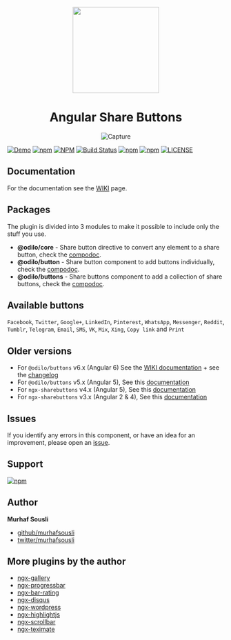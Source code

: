 <p align="center">
  <img height="200px" width="200px" style="text-align: center;" src="https://cdn.rawgit.com/MurhafSousli/ngx-sharebuttons/master/assets/logo.svg">
  <h1 align="center">Angular Share Buttons</h1>
  <p align="center"><img src="https://image.ibb.co/eY16JG/buttons.png" alt="Capture" border="0"></p>
</p>

[![Demo](https://img.shields.io/badge/demo-online-ed1c46.svg)](https://murhafsousli.github.io/ngx-sharebuttons/)
[![npm](https://img.shields.io/badge/stackblitz-online-orange.svg)](https://stackblitz.com/edit/ngx-sharebuttons)
[![NPM](https://img.shields.io/npm/v/@odilo/core.svg?maxAge=2592000?style=plastic)](https://www.npmjs.com/package/@odilo/core)
[![Build Status](https://travis-ci.org/MurhafSousli/ngx-sharebuttons.svg?branch=master)](https://travis-ci.org/MurhafSousli/ngx-sharebuttons)
[![npm](https://img.shields.io/npm/dt/@odilo/core.svg?maxAge=2592000?style=plastic)](https://www.npmjs.com/package/@odilo/core)
[![npm](https://img.shields.io/npm/dm/@odilo/core.svg)](https://www.npmjs.com/package/@odilo/core)
[![LICENSE](https://img.shields.io/npm/l/express.svg?maxAge=2592000)](https://github.com/MurhafSousli/ngx-sharebuttons/blob/master/LICENSE)


## Documentation

For the documentation see the [WIKI](https://github.com/MurhafSousli/ngx-sharebuttons/wiki) page.

## Packages

The plugin is divided into 3 modules to make it possible to include only the stuff you use.

- **@odilo/core** - Share button directive to convert any element to a share button, check the [compodoc](https://murhafsousli.github.io/ngx-sharebuttons/core).
- **@odilo/button** - Share button component to add buttons individually, check the [compodoc](https://murhafsousli.github.io/ngx-sharebuttons/button).
- **@odilo/buttons** - Share buttons component to add a collection of share buttons, check the [compodoc](https://murhafsousli.github.io/ngx-sharebuttons/buttons).

## Available buttons

`Facebook`, `Twitter`, `Google+`, `LinkedIn`, `Pinterest`, `WhatsApp`, `Messenger`, `Reddit`, `Tumblr`, `Telegram`, `Email`, `SMS`, `VK`, `Mix`, `Xing`, `Copy link` and `Print`


## Older versions

- For `@odilo/buttons` v6.x (Angular 6) See the [WIKI documentation](https://github.com/MurhafSousli/ngx-sharebuttons/wiki) + see the [changelog](/CHANGELOG.MD)
- For `@odilo/buttons` v5.x (Angular 5), See this [documentation](/README_V5.md)
- For `ngx-sharebuttons` v4.x (Angular 5), See this [documentation](/README_V4.md)
- For `ngx-sharebuttons` v3.x (Angular 2 & 4), See this [documentation](/README_V3.md)

## Issues

If you identify any errors in this component, or have an idea for an improvement, please open an [issue](https://github.com/MurhafSousli/ngx-sharebuttons/issues).

## Support

[![npm](https://c5.patreon.com/external/logo/become_a_patron_button.png)](https://www.patreon.com/bePatron?u=5594898)

## Author

 **Murhaf Sousli**

- [github/murhafsousli](https://github.com/MurhafSousli)
- [twitter/murhafsousli](https://twitter.com/MurhafSousli)

## More plugins by the author

- [ngx-gallery](https://github.com/MurhafSousli/ngx-gallery)
- [ngx-progressbar](https://github.com/MurhafSousli/ngx-progressbar)
- [ngx-bar-rating](https://github.com/MurhafSousli/ngx-bar-rating)
- [ngx-disqus](https://github.com/MurhafSousli/ngx-disqus)
- [ngx-wordpress](https://github.com/MurhafSousli/ngx-wordpress)
- [ngx-highlightjs](https://github.com/MurhafSousli/ngx-highlightjs)
- [ngx-scrollbar](https://github.com/MurhafSousli/ngx-scrollbar)
- [ngx-teximate](https://github.com/MurhafSousli/ngx-teximate)
